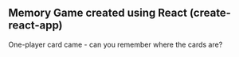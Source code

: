 ## Memory Game created using React (create-react-app)  

One-player card came - can you remember where the cards are? 



